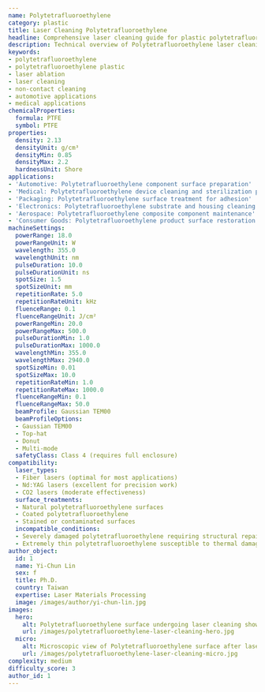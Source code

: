 ```yaml
---
name: Polytetrafluoroethylene
category: plastic
title: Laser Cleaning Polytetrafluoroethylene
headline: Comprehensive laser cleaning guide for plastic polytetrafluoroethylene
description: Technical overview of Polytetrafluoroethylene laser cleaning applications and parameters
keywords:
- polytetrafluoroethylene
- polytetrafluoroethylene plastic
- laser ablation
- laser cleaning
- non-contact cleaning
- automotive applications
- medical applications
chemicalProperties:
  formula: PTFE
  symbol: PTFE
properties:
  density: 2.13
  densityUnit: g/cm³
  densityMin: 0.85
  densityMax: 2.2
  hardnessUnit: Shore
applications:
- 'Automotive: Polytetrafluoroethylene component surface preparation'
- 'Medical: Polytetrafluoroethylene device cleaning and sterilization preparation'
- 'Packaging: Polytetrafluoroethylene surface treatment for adhesion'
- 'Electronics: Polytetrafluoroethylene substrate and housing cleaning'
- 'Aerospace: Polytetrafluoroethylene composite component maintenance'
- 'Consumer Goods: Polytetrafluoroethylene product surface restoration'
machineSettings:
  powerRange: 18.0
  powerRangeUnit: W
  wavelength: 355.0
  wavelengthUnit: nm
  pulseDuration: 10.0
  pulseDurationUnit: ns
  spotSize: 1.5
  spotSizeUnit: mm
  repetitionRate: 5.0
  repetitionRateUnit: kHz
  fluenceRange: 0.1
  fluenceRangeUnit: J/cm²
  powerRangeMin: 20.0
  powerRangeMax: 500.0
  pulseDurationMin: 1.0
  pulseDurationMax: 1000.0
  wavelengthMin: 355.0
  wavelengthMax: 2940.0
  spotSizeMin: 0.01
  spotSizeMax: 10.0
  repetitionRateMin: 1.0
  repetitionRateMax: 1000.0
  fluenceRangeMin: 0.1
  fluenceRangeMax: 50.0
  beamProfile: Gaussian TEM00
  beamProfileOptions:
  - Gaussian TEM00
  - Top-hat
  - Donut
  - Multi-mode
  safetyClass: Class 4 (requires full enclosure)
compatibility:
  laser_types:
  - Fiber lasers (optimal for most applications)
  - Nd:YAG lasers (excellent for precision work)
  - CO2 lasers (moderate effectiveness)
  surface_treatments:
  - Natural polytetrafluoroethylene surfaces
  - Coated polytetrafluoroethylene
  - Stained or contaminated surfaces
  incompatible_conditions:
  - Severely damaged polytetrafluoroethylene requiring structural repair
  - Extremely thin polytetrafluoroethylene susceptible to thermal damage
author_object:
  id: 1
  name: Yi-Chun Lin
  sex: f
  title: Ph.D.
  country: Taiwan
  expertise: Laser Materials Processing
  image: /images/author/yi-chun-lin.jpg
images:
  hero:
    alt: Polytetrafluoroethylene surface undergoing laser cleaning showing precise contamination removal
    url: /images/polytetrafluoroethylene-laser-cleaning-hero.jpg
  micro:
    alt: Microscopic view of Polytetrafluoroethylene surface after laser cleaning showing detailed surface structure
    url: /images/polytetrafluoroethylene-laser-cleaning-micro.jpg
complexity: medium
difficulty_score: 3
author_id: 1
---
```

